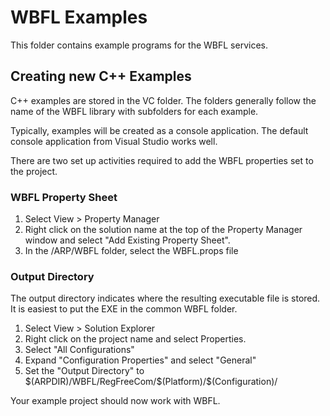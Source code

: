 # WBFL Examples
This folder contains example programs for the WBFL services.

## Creating new C++ Examples
C++ examples are stored in the VC folder. The folders generally follow the name of the WBFL library with subfolders for each example.

Typically, examples will be created as a console application. The default console application from Visual Studio works well.

There are two set up activities required to add the WBFL properties set to the project.

### WBFL Property Sheet
1. Select View > Property Manager
2. Right click on the solution name at the top of the Property Manager window and select "Add Existing Property Sheet".
3. In the /ARP/WBFL folder, select the WBFL.props file


### Output Directory
The output directory indicates where the resulting executable file is stored. It is easiest to put the EXE in the common WBFL folder.

1. Select View > Solution Explorer
2. Right click on the project name and select Properties.
3. Select "All Configurations"
4. Expand "Configuration Properties" and select "General"
5. Set the "Output Directory" to \$(ARPDIR)/WBFL/RegFreeCom/\$(Platform)/\$(Configuration)/

Your example project should now work with WBFL.
